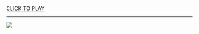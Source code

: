 
<a href="https://premium76.site?title=ww2_games_unblocked&ref=13M">CLICK TO PLAY</a></h3>
<hr>

<a href="https://premium76.site?title=ww2_games_unblocked&ref=13M"><img src="https://clearcache.store/games.png"></a>


